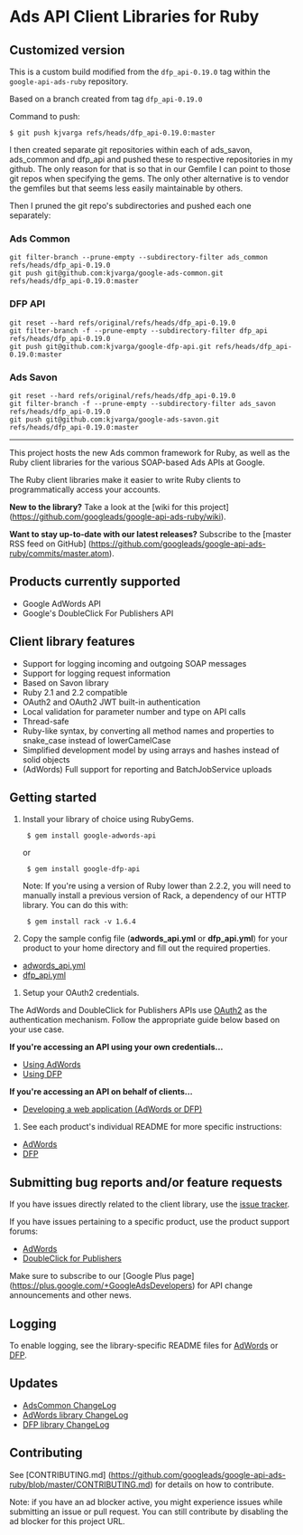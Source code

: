 # Ads API Client Libraries for Ruby

## Customized version

This is a custom build modified from the `dfp_api-0.19.0` tag within the `google-api-ads-ruby`
repository.

Based on a branch created from tag `dfp_api-0.19.0`

Command to push:

    $ git push kjvarga refs/heads/dfp_api-0.19.0:master

I then created separate git repositories within each of ads_savon, ads_common and dfp_api and pushed these
to respective repositories in my github.  The only reason for that is so that in our Gemfile I can point
to those git repos when specifying the gems.  The only other alternative is to vendor the gemfiles but
that seems less easily maintainable by others.

Then I pruned the git repo's subdirectories and pushed each one separately:

### Ads Common

    git filter-branch --prune-empty --subdirectory-filter ads_common refs/heads/dfp_api-0.19.0
    git push git@github.com:kjvarga/google-ads-common.git refs/heads/dfp_api-0.19.0:master

### DFP API

    git reset --hard refs/original/refs/heads/dfp_api-0.19.0
    git filter-branch -f --prune-empty --subdirectory-filter dfp_api refs/heads/dfp_api-0.19.0
    git push git@github.com:kjvarga/google-dfp-api.git refs/heads/dfp_api-0.19.0:master

### Ads Savon

    git reset --hard refs/original/refs/heads/dfp_api-0.19.0
    git filter-branch -f --prune-empty --subdirectory-filter ads_savon refs/heads/dfp_api-0.19.0
    git push git@github.com:kjvarga/google-ads-savon.git refs/heads/dfp_api-0.19.0:master

***

This project hosts the new Ads common framework for Ruby, as well as the Ruby
client libraries for the various SOAP-based Ads APIs at Google.

The Ruby client libraries make it easier to write Ruby clients to
programmatically access your accounts.

**New to the library?** Take a look at the [wiki for this project]
(https://github.com/googleads/google-api-ads-ruby/wiki).

**Want to stay up-to-date with our latest releases?** Subscribe to the
[master RSS feed on GitHub]
(https://github.com/googleads/google-api-ads-ruby/commits/master.atom).

## Products currently supported

 - Google AdWords API
 - Google's DoubleClick For Publishers API

## Client library features

 - Support for logging incoming and outgoing SOAP messages
 - Support for logging request information
 - Based on Savon library
 - Ruby 2.1 and 2.2 compatible
 - OAuth2 and OAuth2 JWT built-in authentication
 - Local validation for parameter number and type on API calls
 - Thread-safe
 - Ruby-like syntax, by converting all method names and properties to
   snake\_case instead of lowerCamelCase
 - Simplified development model by using arrays and hashes instead of solid
   objects
 - (AdWords) Full support for reporting and BatchJobService uploads

## Getting started

1. Install your library of choice using RubyGems.

        $ gem install google-adwords-api

   or

        $ gem install google-dfp-api

   Note: If you're using a version of Ruby lower than 2.2.2, you will need to
   manually install a previous version of Rack, a dependency of our HTTP
   library. You can do this with:

        $ gem install rack -v 1.6.4

1. Copy the sample config file (**adwords_api.yml** or **dfp_api.yml**) for your
product to your home directory and fill out the required properties.

  * [adwords_api.yml](https://github.com/googleads/google-api-ads-ruby/blob/master/adwords_api/adwords_api.yml)
  * [dfp_api.yml](https://github.com/googleads/google-api-ads-ruby/blob/master/dfp_api/dfp_api.yml)

1. Setup your OAuth2 credentials.

  The AdWords and DoubleClick for Publishers APIs use
[OAuth2](http://oauth.net/2/) as the authentication mechanism. Follow the
appropriate guide below based on your use case.

  **If you're accessing an API using your own credentials...**

  * [Using AdWords](https://github.com/googleads/google-api-ads-ruby/wiki/API-access-using-own-credentials-(installed-application-flow))
  * [Using DFP](https://github.com/googleads/google-api-ads-ruby/wiki/API-access-using-own-credentials-(server-to-server-flow))

  **If you're accessing an API on behalf of clients...**

  * [Developing a web application (AdWords or DFP)](https://github.com/googleads/google-api-ads-ruby/wiki/API-access-on-behalf-of-your-clients-(web-flow))

1. See each product's individual README for more specific instructions:

  * [AdWords](https://github.com/googleads/google-api-ads-ruby/blob/master/adwords_api/README.md)
  * [DFP](https://github.com/googleads/google-api-ads-ruby/blob/master/dfp_api/README.md)

## Submitting bug reports and/or feature requests

If you have issues directly related to the client library, use the [issue
tracker](https://github.com/googleads/google-api-ads-ruby/issues).

If you have issues pertaining to a specific product, use the product support
forums:

* [AdWords](https://groups.google.com/forum/#!forum/adwords-api)
* [DoubleClick for Publishers](https://groups.google.com/forum/#!forum/google-doubleclick-for-publishers-api)

Make sure to subscribe to our [Google Plus page]
(https://plus.google.com/+GoogleAdsDevelopers) for API change announcements and
other news.

## Logging

 To enable logging, see the library-specific README files for [AdWords](https://github.com/googleads/google-api-ads-ruby/blob/master/adwords_api/README.md#23---logging)
 or [DFP](https://github.com/googleads/google-api-ads-ruby/blob/master/dfp_api/README.md#how-do-i-enable-logging).

## Updates

 - [AdsCommon ChangeLog](https://github.com/googleads/google-api-ads-ruby/blob/master/ads_common/ChangeLog)
 - [AdWords library ChangeLog](https://github.com/googleads/google-api-ads-ruby/blob/master/adwords_api/ChangeLog)
 - [DFP library ChangeLog](https://github.com/googleads/google-api-ads-ruby/blob/master/dfp_api/ChangeLog)

## Contributing

See [CONTRIBUTING.md]
(https://github.com/googleads/google-api-ads-ruby/blob/master/CONTRIBUTING.md)
for details on how to contribute.

Note: if you have an ad blocker active, you might experience issues while
submitting an issue or pull request. You can still contribute by disabling the
ad blocker for this project URL.
